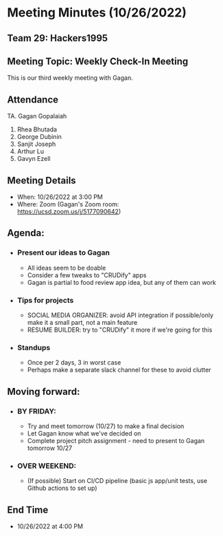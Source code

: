 # Meeting Minutes (10/26/2022)
## Team 29: Hackers1995
## Meeting Topic: Weekly Check-In Meeting
This is our third weekly meeting with Gagan.

## Attendance
TA. Gagan Gopalaiah
1. Rhea Bhutada
2. George Dubinin
3. Sanjit Joseph
4. Arthur Lu
5. Gavyn Ezell

## Meeting Details
- When: 10/26/2022 at 3:00 PM
- Where: Zoom (Gagan's Zoom room: https://ucsd.zoom.us/j/5177090642)

## Agenda:
- ### Present our ideas to Gagan
  - All ideas seem to be doable
  - Consider a few tweaks to "CRUDify" apps
  - Gagan is partial to food review app idea, but any of them can work


- ### Tips for projects
  - SOCIAL MEDIA ORGANIZER: avoid API integration if possible/only make it a small part, not a main feature
  - RESUME BUILDER: try to "CRUDify" it more if we're going for this

- ### Standups
  - Once per 2 days, 3 in worst case
  - Perhaps make a separate slack channel for these to avoid clutter

## Moving forward:
- ### BY FRIDAY:
  - Try and meet tomorrow (10/27) to make a final decision 
  - Let Gagan know what we've decided on
  - Complete project pitch assignment - need to present to Gagan tomorrow 10/27

- ### OVER WEEKEND:
  - (If possible) Start on CI/CD pipeline (basic js app/unit tests, use Github actions to set up)


## End Time
- 10/26/2022 at 4:00 PM
